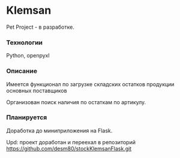 # Klemsan
Pet Project - в разработке.

### Технологии
Python, openpyxl

### Описание
Имеется функционал по загрузке складских остатков продукции основных поставщиков

Организован поиск наличия по остаткам по артикулу.

### Планируется
Доработка до миниприложения на Flask.

Upd: проект доработан и переехал в репозиторий https://github.com/desm80/stockKlemsanFlask.git
